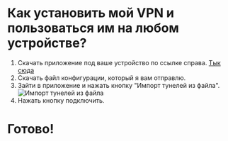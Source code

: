 # Как установить мой VPN и пользоваться им на любом устройстве?
1. Скачать приложение под ваше устройство по ссылке справа.
[Тык сюда](https://www.wireguard.com/install/)
2. Скачать файл конфигурации, который я вам отправлю.
3. Зайти в приложение и нажать кнопку "Импорт тунелей из файла".
![Импорт тунелей из файла](https://imgur.com/lbMqdqq)
4. Нажать кнопку подключить.
# Готово!
